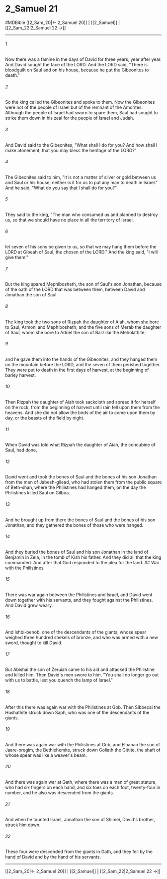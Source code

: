 # 2_Samuel 21
#MDBible
[[2_Sam_20|← 2_Samuel 20]] | [[2_Samuel]] | [[2_Sam_22|2_Samuel 22 →]]

***

###### 1 
Now there was a famine in the days of David for three years, year after year. And David sought the face of the LORD. And the LORD said, "There is bloodguilt on Saul and on his house, because he put the Gibeonites to death." 

###### 2 
So the king called the Gibeonites and spoke to them. Now the Gibeonites were not of the people of Israel but of the remnant of the Amorites. Although the people of Israel had sworn to spare them, Saul had sought to strike them down in his zeal for the people of Israel and Judah. 

###### 3 
And David said to the Gibeonites, "What shall I do for you? And how shall I make atonement, that you may bless the heritage of the LORD?" 

###### 4 
The Gibeonites said to him, "It is not a matter of silver or gold between us and Saul or his house; neither is it for us to put any man to death in Israel." And he said, "What do you say that I shall do for you?" 

###### 5 
They said to the king, "The man who consumed us and planned to destroy us, so that we should have no place in all the territory of Israel, 

###### 6 
let seven of his sons be given to us, so that we may hang them before the LORD at Gibeah of Saul, the chosen of the LORD." And the king said, "I will give them." 

###### 7 
But the king spared Mephibosheth, the son of Saul's son Jonathan, because of the oath of the LORD that was between them, between David and Jonathan the son of Saul. 

###### 8 
The king took the two sons of Rizpah the daughter of Aiah, whom she bore to Saul, Armoni and Mephibosheth; and the five sons of Merab the daughter of Saul, whom she bore to Adriel the son of Barzillai the Meholathite; 

###### 9 
and he gave them into the hands of the Gibeonites, and they hanged them on the mountain before the LORD, and the seven of them perished together. They were put to death in the first days of harvest, at the beginning of barley harvest. 

###### 10 
Then Rizpah the daughter of Aiah took sackcloth and spread it for herself on the rock, from the beginning of harvest until rain fell upon them from the heavens. And she did not allow the birds of the air to come upon them by day, or the beasts of the field by night. 

###### 11 
When David was told what Rizpah the daughter of Aiah, the concubine of Saul, had done, 

###### 12 
David went and took the bones of Saul and the bones of his son Jonathan from the men of Jabesh-gilead, who had stolen them from the public square of Beth-shan, where the Philistines had hanged them, on the day the Philistines killed Saul on Gilboa. 

###### 13 
And he brought up from there the bones of Saul and the bones of his son Jonathan; and they gathered the bones of those who were hanged. 

###### 14 
And they buried the bones of Saul and his son Jonathan in the land of Benjamin in Zela, in the tomb of Kish his father. And they did all that the king commanded. And after that God responded to the plea for the land. ## War with the Philistines 

###### 15 
There was war again between the Philistines and Israel, and David went down together with his servants, and they fought against the Philistines. And David grew weary. 

###### 16 
And Ishbi-benob, one of the descendants of the giants, whose spear weighed three hundred shekels of bronze, and who was armed with a new sword, thought to kill David. 

###### 17 
But Abishai the son of Zeruiah came to his aid and attacked the Philistine and killed him. Then David's men swore to him, "You shall no longer go out with us to battle, lest you quench the lamp of Israel." 

###### 18 
After this there was again war with the Philistines at Gob. Then Sibbecai the Hushathite struck down Saph, who was one of the descendants of the giants. 

###### 19 
And there was again war with the Philistines at Gob, and Elhanan the son of Jaare-oregim, the Bethlehemite, struck down Goliath the Gittite, the shaft of whose spear was like a weaver's beam. 

###### 20 
And there was again war at Gath, where there was a man of great stature, who had six fingers on each hand, and six toes on each foot, twenty-four in number, and he also was descended from the giants. 

###### 21 
And when he taunted Israel, Jonathan the son of Shimei, David's brother, struck him down. 

###### 22 
These four were descended from the giants in Gath, and they fell by the hand of David and by the hand of his servants. 

***

[[2_Sam_20|← 2_Samuel 20]] | [[2_Samuel]] | [[2_Sam_22|2_Samuel 22 →]]
